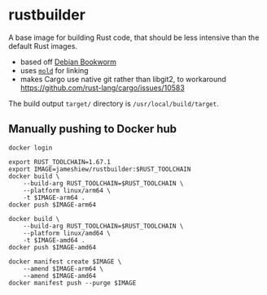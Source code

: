 # rustbuilder

A base image for building Rust code, that should be less intensive than the default Rust images.

- based off [Debian Bookworm](https://hub.docker.com/_/debian)
- uses [`mold`](https://github.com/rui314/mold) for linking
- makes Cargo use native git rather than libgit2, to workaround <https://github.com/rust-lang/cargo/issues/10583>

The build output `target/` directory is `/usr/local/build/target`.

## Manually pushing to Docker hub

```shell
docker login

export RUST_TOOLCHAIN=1.67.1
export IMAGE=jameshiew/rustbuilder:$RUST_TOOLCHAIN
docker build \
    --build-arg RUST_TOOLCHAIN=$RUST_TOOLCHAIN \
    --platform linux/arm64 \
    -t $IMAGE-arm64 .
docker push $IMAGE-arm64

docker build \
    --build-arg RUST_TOOLCHAIN=$RUST_TOOLCHAIN \
    --platform linux/amd64 \
    -t $IMAGE-amd64 .
docker push $IMAGE-amd64

docker manifest create $IMAGE \
    --amend $IMAGE-arm64 \
    --amend $IMAGE-amd64
docker manifest push --purge $IMAGE
```
